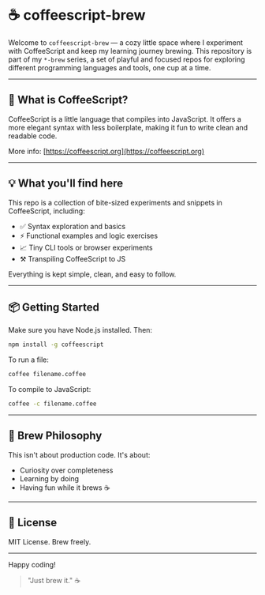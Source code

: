 # ☕️ coffeescript-brew

Welcome to `coffeescript-brew` — a cozy little space where I experiment with CoffeeScript and keep my learning journey brewing. This repository is part of my `*-brew` series, a set of playful and focused repos for exploring different programming languages and tools, one cup at a time.

---

## 📖 What is CoffeeScript?
CoffeeScript is a little language that compiles into JavaScript. It offers a more elegant syntax with less boilerplate, making it fun to write clean and readable code.

More info: [https://coffeescript.org](https://coffeescript.org)

---

## 💡 What you'll find here
This repo is a collection of bite-sized experiments and snippets in CoffeeScript, including:

- ✅ Syntax exploration and basics
- ⚡️ Functional examples and logic exercises
- 📈 Tiny CLI tools or browser experiments
- ⚒️ Transpiling CoffeeScript to JS

Everything is kept simple, clean, and easy to follow.

---

## 📦 Getting Started
Make sure you have Node.js installed. Then:

```bash
npm install -g coffeescript
```

To run a file:
```bash
coffee filename.coffee
```

To compile to JavaScript:
```bash
coffee -c filename.coffee
```

---

## 🧵 Brew Philosophy
This isn't about production code. It's about:
- Curiosity over completeness
- Learning by doing
- Having fun while it brews ☕️

---

## 🌟 License
MIT License. Brew freely.

---

Happy coding!

> "Just brew it." ☕️

